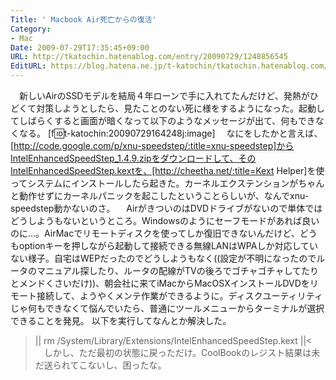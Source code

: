 ```yaml
---
Title: ' Macbook Air死亡からの復活'
Category:
- Mac
Date: 2009-07-29T17:35:45+09:00
URL: http://tkatochin.hatenablog.com/entry/20090729/1248856545
EditURL: https://blog.hatena.ne.jp/t-katochin/tkatochin.hatenablog.com/atom/entry/6653586347154754068
---
```


　新しいAirのSSDモデルを結局４年ローンで手に入れてたんだけど、発熱がひどくて対策しようとしたら、見たことのない死に様をするようになった。起動してしばらくすると画面が暗くなって以下のようなメッセージが出て、何もできなくなる。
[f:id:t-katochin:20090729164248j:image]
　なにをしたかと言えば、[http://code.google.com/p/xnu-speedstep/:title=xnu-speedstep]からIntelEnhancedSpeedStep_1.4.9.zipをダウンロードして、そのIntelEnhancedSpeedStep.kextを、[http://cheetha.net/:title=Kext Helper]を使ってシステムにインストールしたら起きた。カーネルエクステンションがちゃんと動作せずにカーネルパニックを起こしたということらしいが、なんでxnu-speedstep動かないのさ。
　AirがきついのはDVDドライブがないので単体ではどうしようもないというところ。Windowsのようにセーフモードがあれば良いのに…。AirMacでリモートディスクを使ってしか復旧できないんだけど、どうもoptionキーを押しながら起動して接続できる無線LANはWPAしか対応していない様子。自宅はWEPだったのでどうしようもなく((設定が不明になったのでルータのマニュアル探したり、ルータの配線がTVの後ろでゴチャゴチャしてたりとメンドくさいだけ))、朝会社に来てiMacからMacOSXインストールDVDをリモート接続して、ようやくメンテ作業ができるように。ディスクユーティリティじゃ何もできなくて悩んでいたら、普通にツールメニューからターミナルが選択できることを発見。
以下を実行してなんとか解決した。
>||
  rm /System/Library/Extensions/IntelEnhancedSpeedStep.kext
||<
　しかし、ただ最初の状態に戻っただけ。CoolBookのレジスト結果は未だ送られてこないし、困ったな。
